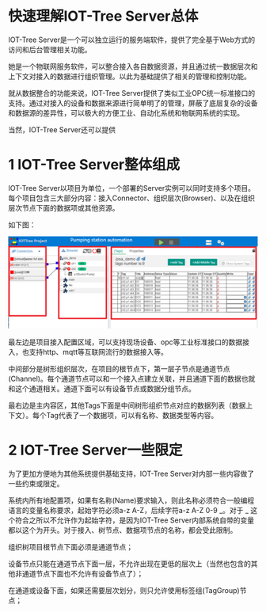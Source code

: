 快速理解IOT-Tree Server总体
==

IOT-Tree Server是一个可以独立运行的服务端软件，提供了完全基于Web方式的访问和后台管理相关功能。

她是一个物联网服务软件，可以整合接入各自数据资源，并且通过统一数据层次和上下文对接入的数据进行组织管理。以此为基础提供了相关的管理和控制功能。

就从数据整合的功能来说，IOT-Tree Server提供了类似工业OPC统一标准接口的支持。通过对接入的设备和数据来源进行简单明了的管理，屏蔽了底层复杂的设备和数据源的差异性，可以极大的方便工业、自动化系统和物联网系统的实现。

当然，IOT-Tree Server还可以提供

# 1 IOT-Tree Server整体组成

IOT-Tree Server以项目为单位，一个部署的Server实例可以同时支持多个项目。每个项目包含三大部分内容：接入Connector、组织层次(Browser)、以及在组织层次节点下面的数据项或其他资源。

如下图：

<img src="../img/m01.png" />

最左边是项目接入配置区域，可以支持现场设备、opc等工业标准接口的数据接入，也支持http、mqtt等互联网流行的数据接入等。

中间部分是树形组织层次，在项目的根节点下，第一层子节点是通道节点(Channel)。每个通道节点可以和一个接入点建立关联，并且通道下面的数据也就和这个通道相关。通道下面可以有设备节点或数据分组节点。

最右边是主内容区，其他Tags下面是中间树形组织节点对应的数据列表（数据上下文）。每个Tag代表了一个数据项，可以有名称、数据类型等内容。



# 2 IOT-Tree Server一些限定

为了更加方便地为其他系统提供基础支持，IOT-Tree Server对内部一些内容做了一些约束或限定。

系统内所有地配置项，如果有名称(Name)要求输入，则此名称必须符合一般编程语言的变量名称要求，起始字符必须a-z A-Z，后续字符a-z A-Z 0-9 _。对于 _ 这个符合之所以不允许作为起始字符，是因为IOT-Tree Server内部系统自带的变量都以这个为开头。对于接入、树节点、数据项节点的名称，都会受此限制。

组织树项目根节点下面必须是通道节点；

设备节点只能在通道节点下面一层，不允许出现在更低的层次上（当然也包含的其他非通道节点下面也不允许有设备节点了）；

在通道或设备下面，如果还需要层次划分，则只允许使用标签组(TagGroup)节点；



